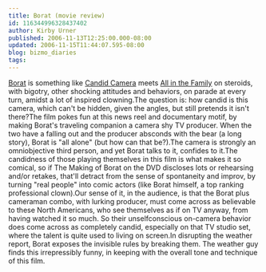 ```yaml
---
title: Borat (movie review)
id: 116344996328437402
author: Kirby Urner
published: 2006-11-13T12:25:00.000-08:00
updated: 2006-11-15T11:44:07.595-08:00
blog: bizmo_diaries
tags: 
---
```


[Borat](http://www.imdb.com/title/tt0443453/) is something like [Candid Camera](http://www.imdb.com/title/tt0045376/) meets [All in the Family](http://www.imdb.com/title/tt0066626/) on steroids, with bigotry, other shocking attitudes and behaviors, on parade at every turn, amidst a lot of inspired clowning.The question is:  how candid is this camera, which can't be hidden, given the angles, but still pretends it isn't there?The film pokes fun at this news reel and documentary motif, by making Borat's traveling companion a camera shy TV producer.  When the two have a falling out and the producer absconds with the bear (a long story), Borat is "all alone" (but how can that be?).The camera is strongly an omniobjective third person, and yet Borat talks to it, confides to it.The candidness of those playing themselves in this film is what makes it so comical, so if The Making of Borat on the DVD discloses lots or rehearsing and/or retakes, that'll detract from the sense of spontaneity and improv, by turning "real people" into comic actors (like Borat himself, a top ranking professional clown).Our sense of it, in the audience, is that the Borat plus cameraman combo, with lurking producer, must come across as believable to these North Americans, who see themselves as if on TV anyway, from having watched it so much.  So their unselfconscious on-camera behavior does come across as completely candid, especially on that TV studio set, where the talent is quite used to living on screen.In disrupting the weather report, Borat exposes the invisible rules by breaking them.  The weather guy finds this irrepressibly funny, in keeping with the overall tone and technique of this film.